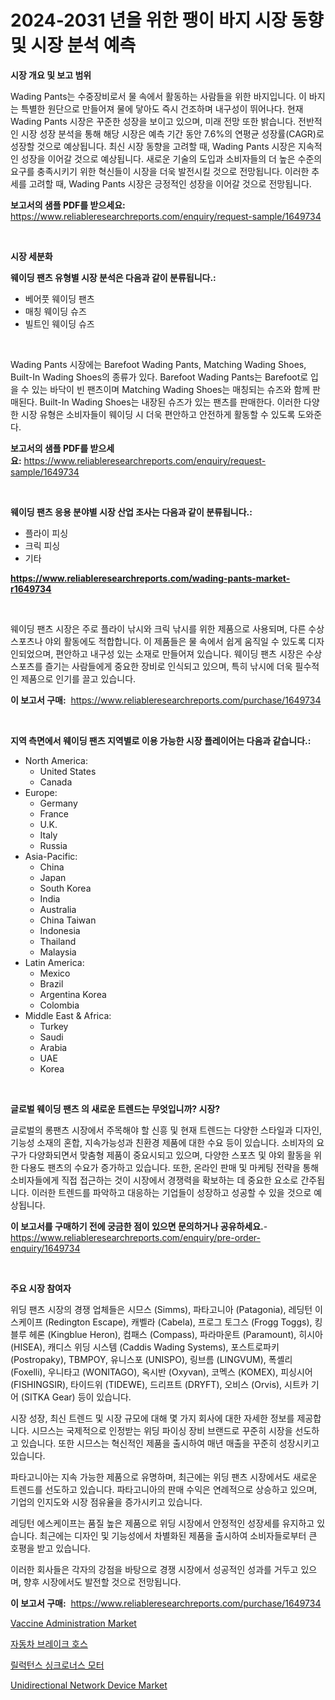 <p><h1>2024-2031 년을 위한 팽이 바지 시장 동향 및 시장 분석 예측</h1></p><p><strong>시장 개요 및 보고 범위</strong></p>
<p><p>Wading Pants는 수중장비로서 물 속에서 활동하는 사람들을 위한 바지입니다. 이 바지는 특별한 원단으로 만들어져 물에 닿아도 즉시 건조하며 내구성이 뛰어나다. 현재 Wading Pants 시장은 꾸준한 성장을 보이고 있으며, 미래 전망 또한 밝습니다. 전반적인 시장 성장 분석을 통해 해당 시장은 예측 기간 동안 7.6%의 연평균 성장률(CAGR)로 성장할 것으로 예상됩니다. 최신 시장 동향을 고려할 때, Wading Pants 시장은 지속적인 성장을 이어갈 것으로 예상됩니다. 새로운 기술의 도입과 소비자들의 더 높은 수준의 요구를 충족시키기 위한 혁신들이 시장을 더욱 발전시킬 것으로 전망됩니다. 이러한 추세를 고려할 때, Wading Pants 시장은 긍정적인 성장을 이어갈 것으로 전망됩니다.</p></p>
<p><strong>보고서의 샘플 PDF를 받으세요:</strong> <a href="https://www.reliableresearchreports.com/enquiry/request-sample/1649734">https://www.reliableresearchreports.com/enquiry/request-sample/1649734</a></p>
<p>&nbsp;</p>
<p><strong>시장 세분화</strong></p>
<p><strong>웨이딩 팬츠 유형별 시장 분석은 다음과 같이 분류됩니다.:</strong></p>
<p><ul><li>베어풋 웨이딩 팬츠</li><li>매칭 웨이딩 슈즈</li><li>빌트인 웨이딩 슈즈</li></ul></p>
<p>&nbsp;</p>
<p><p>Wading Pants 시장에는 Barefoot Wading Pants, Matching Wading Shoes, Built-In Wading Shoes의 종류가 있다. Barefoot Wading Pants는 Barefoot로 입을 수 있는 바닥이 빈 팬츠이며 Matching Wading Shoes는 매칭되는 슈즈와 함께 판매된다. Built-In Wading Shoes는 내장된 슈즈가 있는 팬츠를 판매한다. 이러한 다양한 시장 유형은 소비자들이 웨이딩 시 더욱 편안하고 안전하게 활동할 수 있도록 도와준다.</p></p>
<p><strong>보고서의 샘플 PDF를 받으세요:</strong>&nbsp;<a href="https://www.reliableresearchreports.com/enquiry/request-sample/1649734">https://www.reliableresearchreports.com/enquiry/request-sample/1649734</a></p>
<p>&nbsp;</p>
<p><strong> 웨이딩 팬츠 응용 분야별 시장 산업 조사는 다음과 같이 분류됩니다.:</strong></p>
<p><ul><li>플라이 피싱</li><li>크릭 피싱</li><li>기타</li></ul></p>
<p><strong><a href="https://www.reliableresearchreports.com/wading-pants-market-r1649734">https://www.reliableresearchreports.com/wading-pants-market-r1649734</a></strong></p>
<p>&nbsp;</p>
<p><p>웨이딩 팬츠 시장은 주로 플라이 낚시와 크릭 낚시를 위한 제품으로 사용되며, 다른 수상 스포츠나 야외 활동에도 적합합니다. 이 제품들은 물 속에서 쉽게 움직일 수 있도록 디자인되었으며, 편안하고 내구성 있는 소재로 만들어져 있습니다. 웨이딩 팬츠 시장은 수상 스포츠를 즐기는 사람들에게 중요한 장비로 인식되고 있으며, 특히 낚시에 더욱 필수적인 제품으로 인기를 끌고 있습니다.</p></p>
<p><strong>이 보고서 구매:</strong>&nbsp; <a href="https://www.reliableresearchreports.com/purchase/1649734">https://www.reliableresearchreports.com/purchase/1649734</a></p>
<p>&nbsp;</p>
<p><strong>지역 측면에서 웨이딩 팬츠 지역별로 이용 가능한 시장 플레이어는 다음과 같습니다.:</strong></p>
<p><ul>
    <li>
        North America:
        <ul>
            <li>United States</li>
            <li>Canada</li>
        </ul>
    </li>
    <li>
        Europe:
        <ul>
            <li>Germany</li>
            <li>France</li>
            <li>U.K.</li>
            <li>Italy</li>
            <li>Russia</li>
        </ul>
    </li>
    <li>
        Asia-Pacific:
        <ul>
            <li>China</li>
            <li>Japan</li>
            <li>South Korea</li>
            <li>India</li>
            <li>Australia</li>
            <li>China Taiwan</li>
            <li>Indonesia</li>
            <li>Thailand</li>
            <li>Malaysia</li>
        </ul>
    </li>
    <li>
        Latin America:
        <ul>
            <li>Mexico</li>
            <li>Brazil</li>
            <li>Argentina Korea</li>
            <li>Colombia</li>
        </ul>
    </li>
    <li>
        Middle East & Africa:
        <ul>
            <li>Turkey</li>
            <li>Saudi</li>
            <li>Arabia</li>
            <li>UAE</li>
            <li>Korea</li>
        </ul>
    </li>
    </ul></p>
<p>&nbsp;</p>
<p><strong>글로벌 웨이딩 팬츠 의 새로운 트렌드는 무엇입니까? 시장?</strong></p>
<p><p>글로벌의 롱팬츠 시장에서 주목해야 할 신흥 및 현재 트렌드는 다양한 스타일과 디자인, 기능성 소재의 혼합, 지속가능성과 친환경 제품에 대한 수요 등이 있습니다. 소비자의 요구가 다양화되면서 맞춤형 제품이 중요시되고 있으며, 다양한 스포츠 및 야외 활동을 위한 다용도 팬츠의 수요가 증가하고 있습니다. 또한, 온라인 판매 및 마케팅 전략을 통해 소비자들에게 직접 접근하는 것이 시장에서 경쟁력을 확보하는 데 중요한 요소로 간주됩니다. 이러한 트렌드를 파악하고 대응하는 기업들이 성장하고 성공할 수 있을 것으로 예상됩니다.</p></p>
<p><strong>이 보고서를 구매하기 전에 궁금한 점이 있으면 문의하거나 공유하세요.</strong>- <a href="https://www.reliableresearchreports.com/enquiry/pre-order-enquiry/1649734">https://www.reliableresearchreports.com/enquiry/pre-order-enquiry/1649734</a></p>
<p>&nbsp;</p>
<p><strong>주요 시장 참여자</strong></p>
<p><p>위딩 팬츠 시장의 경쟁 업체들은 시므스 (Simms), 파타고니아 (Patagonia), 레딩턴 이스케이프 (Redington Escape), 캐벨라 (Cabela), 프로그 토그스 (Frogg Toggs), 킹블루 헤론 (Kingblue Heron), 컴패스 (Compass), 파라마운트 (Paramount), 히시아 (HISEA), 캐디스 위딩 시스템 (Caddis Wading Systems), 포스트로파키 (Postropaky), TBMPOY, 유니스포 (UNISPO), 링브름 (LINGVUM), 폭셸리 (Foxelli), 우니타고 (WONITAGO), 옥시반 (Oxyvan), 코멕스 (KOMEX), 피싱시어 (FISHINGSIR), 타이드위 (TIDEWE), 드리프트 (DRYFT), 오비스 (Orvis), 시트카 기어 (SITKA Gear) 등이 있습니다.</p><p>시장 성장, 최신 트렌드 및 시장 규모에 대해 몇 가지 회사에 대한 자세한 정보를 제공합니다. 시므스는 국제적으로 인정받는 위딩 파이싱 장비 브랜드로 꾸준히 시장을 선도하고 있습니다. 또한 시므스는 혁신적인 제품을 출시하여 매년 매출을 꾸준히 성장시키고 있습니다.</p><p>파타고니아는 지속 가능한 제품으로 유명하며, 최근에는 위딩 팬츠 시장에서도 새로운 트렌드를 선도하고 있습니다. 파타고니아의 판매 수익은 연례적으로 상승하고 있으며, 기업의 인지도와 시장 점유율을 증가시키고 있습니다.</p><p>레딩턴 에스케이프는 품질 높은 제품으로 위딩 시장에서 안정적인 성장세를 유지하고 있습니다. 최근에는 디자인 및 기능성에서 차별화된 제품을 출시하여 소비자들로부터 큰 호평을 받고 있습니다.</p><p>이러한 회사들은 각자의 강점을 바탕으로 경쟁 시장에서 성공적인 성과를 거두고 있으며, 향후 시장에서도 발전할 것으로 전망됩니다.</p></p>
<p><strong>이 보고서 구매:</strong>&nbsp;&nbsp;<a href="https://www.reliableresearchreports.com/purchase/1649734">https://www.reliableresearchreports.com/purchase/1649734</a></p>
<p><p><a href="https://www.linkedin.com/pulse/vaccine-administration-market-exploring-share-trends-future-growth-2oz8f?trackingId=wjPdJ7q0P2zKesSb9ImKkg%3D%3D">Vaccine Administration Market</a></p><p><a href="https://medium.com/@santiagoiza565682023/%EC%9E%90%EB%8F%99%EC%B0%A8-%EB%B8%8C%EB%A0%88%EC%9D%B4%ED%81%AC-%ED%98%B8%EC%8A%A4-%EC%8B%9C%EC%9E%A5-%EA%B2%BD%EC%9F%81-%EB%B6%84%EC%84%9D-%EC%8B%9C%EC%9E%A5-%EB%8F%99%ED%96%A5-%EB%B0%8F-2031%EB%85%84%EA%B9%8C%EC%A7%80%EC%9D%98-%EC%98%88%EC%B8%A1-664fb3cf6c58">자동차 브레이크 호스</a></p><p><a href="https://medium.com/@brianakoepp2023/%EC%A3%BC%EC%A0%80%ED%95%98%EB%8A%94-%EB%8F%99%EA%B8%B0%EC%8B%9D-%EB%AA%A8%ED%84%B0-%EC%8B%9C%EC%9E%A5-%EB%B3%B4%EA%B3%A0%EC%84%9C%EB%8A%94-%EC%9D%B4-%EC%8B%9C%EC%9E%A5%EC%9D%98-%EC%B5%9C%EC%8B%A0-%EB%8F%99%ED%96%A5%EA%B3%BC-%EC%84%B1%EC%9E%A5-%EA%B8%B0%ED%9A%8C%EB%A5%BC-%EB%B3%B4%EC%97%AC%EC%A4%8D%EB%8B%88%EB%8B%A4-57a85b484767">릴럭턴스 싱크로너스 모터</a></p><p><a href="https://www.linkedin.com/pulse/unidirectional-network-device-market-trends-forecast-competitive-zzvhf?trackingId=gXBUykf1q8nqqz%2FdEtSbMA%3D%3D">Unidirectional Network Device Market</a></p></p>